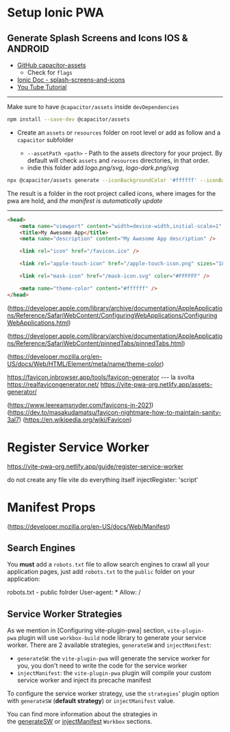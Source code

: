 # Setup Ionic PWA

## Generate Splash Screens and Icons IOS & ANDROID

- [GitHub capacitor-assets](https://github.com/ionic-team/capacitor-assets)
  - Check for `flags`
- [Ionic Doc - splash-screens-and-icons](https://capacitorjs.com/docs/next/guides/splash-screens-and-icons)
- [You Tube Tutorial](https://youtu.be/K7ghUiXLef8?si=MISUSRlohbGpViok&t=10425)

---

Make sure to have `@capacitor/assets` inside `devDependencies`

```bash
npm install --save-dev @capacitor/assets
```

- Create an `assets` or `resources` folder on root level or add as follow and a `capacitor` subfolder

  - `--assetPath <path>` - Path to the assets directory for your project. By default will check `assets` and `resources` directories, in that order.
  - indie this folder add _logo.png/svg_, _logo-dark.png/svg_

```bash
npx @capacitor/assets generate --iconBackgroundColor '#ffffff' --iconBackgroundColorDark '#000000' --splashBackgroundColor '#ffffff' --splashBackgroundColorDark '#000000' --assetPath '/resources/capacitor'  --ios --android
```

The result is a folder in the root project called icons, where images for the pwa are hold, and _the manifest is automatically update_

---

```html
<head>
	<meta name="viewport" content="width=device-width,initial-scale=1" />
	<title>My Awesome App</title>
	<meta name="description" content="My Awesome App description" />

	<link rel="icon" href="/favicon.ico" />

	<link rel="apple-touch-icon" href="/apple-touch-icon.png" sizes="180x180" />

	<link rel="mask-icon" href="/mask-icon.svg" color="#FFFFFF" />

	<meta name="theme-color" content="#ffffff" />
</head>
```

(https://developer.apple.com/library/archive/documentation/AppleApplications/Reference/SafariWebContent/ConfiguringWebApplications/ConfiguringWebApplications.html)

(https://developer.apple.com/library/archive/documentation/AppleApplications/Reference/SafariWebContent/pinnedTabs/pinnedTabs.html)

(https://developer.mozilla.org/en-US/docs/Web/HTML/Element/meta/name/theme-color)

https://favicon.inbrowser.app/tools/favicon-generator --- la svolta
https://realfavicongenerator.net/
https://vite-pwa-org.netlify.app/assets-generator/

(https://www.leereamsnyder.com/favicons-in-2021)
(https://dev.to/masakudamatsu/favicon-nightmare-how-to-maintain-sanity-3al7)
(https://en.wikipedia.org/wiki/Favicon)

# Register Service Worker

https://vite-pwa-org.netlify.app/guide/register-service-worker

do not create any file vite do everything itself
injectRegister: 'script'

# Manifest Props

(https://developer.mozilla.org/en-US/docs/Web/Manifest)

## Search Engines

You **must** add a `robots.txt` file to allow search engines to crawl all your application pages, just add `robots.txt` to the `public` folder on your application:

robots.txt - public folrder
User-agent: *
Allow: /


## Service Worker Strategies
As we mention in [Configuring vite-plugin-pwa] section, `vite-plugin-pwa` plugin will use `workbox-build` node library to generate your service worker. There are 2 available strategies, `generateSW` and `injectManifest`:

- `generateSW`: the `vite-plugin-pwa` will generate the service worker for you, you don't need to write the code for the service worker
- `injectManifest`: the `vite-plugin-pwa` plugin will compile your custom service worker and inject its precache manifest

To configure the service worker strategy, use the `strategies`' plugin option with `generateSW` (**default strategy**) or `injectManifest` value.

You can find more information about the strategies in the [generateSW](https://vite-pwa-org.netlify.app/workbox/generate-sw) or [injectManifest](https://vite-pwa-org.netlify.app/workbox/inject-manifest) `Workbox` sections.



